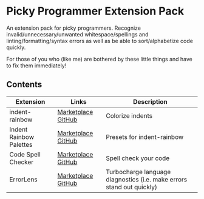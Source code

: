 # Picky Programmer Extension Pack

An extension pack for picky programmers. Recognize invalid/unnecessary/unwanted whitespace/spellings and linting/formatting/syntax errors as well as be able to sort/alphabetize code quickly.

For those of you who (like me) are bothered by these little things and have to fix them immediately!

## Contents

| Extension| Links  | Description |
| -------- | ----------- | ------ |
| indent-rainbow | [Marketplace](https://marketplace.visualstudio.com/items?itemName=oderwat.indent-rainbow) [GitHub](https://github.com/oderwat/vscode-indent-rainbow) | Colorize indents
| Indent Rainbow Palettes | [Marketplace](https://marketplace.visualstudio.com/items?itemName=evondev.indent-rainbow-palettes) [GitHub](https://github.com/evondev/indent-rainbow-palettes) | Presets for indent-rainbow
| Code Spell Checker | [Marketplace](https://marketplace.visualstudio.com/items?itemName=streetsidesoftware.code-spell-checker) [GitHub](https://github.com/streetsidesoftware/vscode-spell-checker.git) | Spell check your code
| ErrorLens | [Marketplace](https://marketplace.visualstudio.com/items?itemName=usernamehw.errorlens) [GitHub](https://github.com/usernamehw/vscode-error-lens.git) | Turbocharge language diagnostics (i.e. make errors stand out quickly) |
